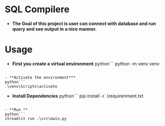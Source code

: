 # SQL Compilere
- **The Goal of this project is user can connect with database and run query and see output in a nice manner.**

# Usage
- **First you create a virtual environment**
python```
python -m venv venv
```

- **Activate the environment***
python```
.\venv\Scripts\activate
```

- **Install Dependencies**
python```
pip install -r .\requirenment.txt
```

- **Run **
python```
streamlit run .\src\main.py
```
